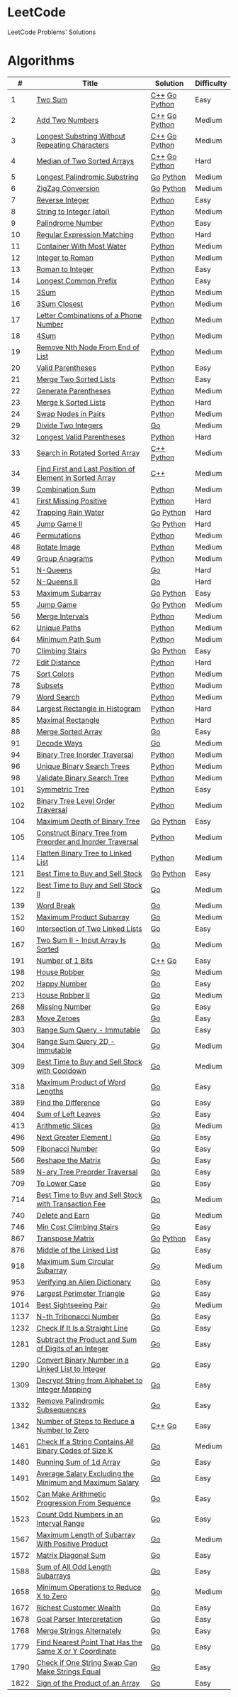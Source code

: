 # LeetCode
LeetCode Problems' Solutions

# Algorithms

| # | Title | Solution | Difficulty |
|---| ----- | -------- | ---------- |
| 1 | [Two Sum](//leetcode.com/problems/two-sum/) | [C++](./problems/algorithms/0001.cpp) [Go](./problems/algorithms/0001.go) [Python](./problems/algorithms/0001.py) | Easy |
| 2 | [Add Two Numbers](//leetcode.com/problems/add-two-numbers/) | [C++](./problems/algorithms/0002.cpp) [Go](./problems/algorithms/0002.go) [Python](./problems/algorithms/0002.py) | Medium |
| 3 | [Longest Substring Without Repeating Characters](//leetcode.com/problems/longest-substring-without-repeating-characters/) | [C++](./problems/algorithms/0003.cpp) [Go](./problems/algorithms/0003.go) [Python](./problems/algorithms/0003.py) | Medium |
| 4 | [Median of Two Sorted Arrays](//leetcode.com/problems/median-of-two-sorted-arrays/) | [C++](./problems/algorithms/0004.cpp) [Go](./problems/algorithms/0004.go) [Python](./problems/algorithms/0004.py) | Hard |
| 5 | [Longest Palindromic Substring](//leetcode.com/problems/longest-palindromic-substring/) | [Go](./problems/algorithms/0005.go) [Python](./problems/algorithms/0005.py) | Medium |
| 6 | [ZigZag Conversion](//leetcode.com/problems/zigzag-conversion/) | [Go](./problems/algorithms/0006.go) [Python](./problems/algorithms/0006.py) | Medium |
| 7 | [Reverse Integer](//leetcode.com/problems/reverse-integer/) | [Python](./problems/algorithms/0007.py) | Easy |
| 8 | [String to Integer (atoi)](//leetcode.com/problems/string-to-integer-atoi/) | [Python](./problems/algorithms/0008.py) | Medium |
| 9 | [Palindrome Number](//leetcode.com/problems/palindrome-number/) | [Python](./problems/algorithms/0009.py) | Easy |
| 10 | [Regular Expression Matching](//leetcode.com/problems/regular-expression-matching/) | [Python](./problems/algorithms/0010.py) | Hard |
| 11 | [Container With Most Water](//leetcode.com/problems/container-with-most-water/) | [Python](./problems/algorithms/0011.py) | Medium |
| 12 | [Integer to Roman](//leetcode.com/problems/integer-to-roman/) | [Python](./problems/algorithms/0012.py) | Medium |
| 13 | [Roman to Integer](//leetcode.com/problems/roman-to-integer/) | [Python](./problems/algorithms/0013.py) | Easy |
| 14 | [Longest Common Prefix](//leetcode.com/problems/longest-common-prefix/) | [Python](./problems/algorithms/0014.py) | Easy |
| 15 | [3Sum](//leetcode.com/problems/3sum/) | [Python](./problems/algorithms/0015.py) | Medium |
| 16 | [3Sum Closest](//leetcode.com/problems/3sum-closest/) | [Python](./problems/algorithms/0016.py) | Medium |
| 17 | [Letter Combinations of a Phone Number](//leetcode.com/problems/letter-combinations-of-a-phone-number/) | [Python](./problems/algorithms/0017.py) | Medium |
| 18 | [4Sum](//leetcode.com/problems/4sum/) | [Python](./problems/algorithms/0018.py) | Medium |
| 19 | [Remove Nth Node From End of List](//leetcode.com/problems/remove-nth-node-from-end-of-list/) | [Python](./problems/algorithms/0019.py) | Medium |
| 20 | [Valid Parentheses](//leetcode.com/problems/valid-parentheses/) | [Python](./problems/algorithms/0020.py) | Easy |
| 21 | [Merge Two Sorted Lists](//leetcode.com/problems/merge-two-sorted-lists/) | [Python](./problems/algorithms/0021.py) | Easy |
| 22 | [Generate Parentheses](//leetcode.com/problems/generate-parentheses/) | [Python](./problems/algorithms/0022.py) | Medium |
| 23 | [Merge k Sorted Lists](//leetcode.com/problems/merge-k-sorted-lists/) | [Python](./problems/algorithms/0023.py) | Hard |
| 24 | [Swap Nodes in Pairs](//leetcode.com/problems/swap-nodes-in-pairs/) | [Python](./problems/algorithms/0024.py) | Medium |
| 29 | [Divide Two Integers](//leetcode.com/problems/divide-two-integers/) | [Go](./problems/algorithms/0029.go) | Medium |
| 32 | [Longest Valid Parentheses](//leetcode.com/problems/longest-valid-parentheses/) | [Python](./problems/algorithms/0032.py) | Hard |
| 33 | [Search in Rotated Sorted Array](//leetcode.com/problems/search-in-rotated-sorted-array/) | [C++](./problems/algorithms/0033.cpp) [Python](./problems/algorithms/0033.py) | Medium |
| 34 | [Find First and Last Position of Element in Sorted Array](//leetcode.com/problems/find-first-and-last-position-of-element-in-sorted-array/) | [C++](./problems/algorithms/0034.cpp) | Medium |
| 39 | [Combination Sum](//leetcode.com/problems/combination-sum/) | [Python](./problems/algorithms/0039.py) | Medium |
| 41 | [First Missing Positive](//leetcode.com/problems/first-missing-positive/) | [Python](./problems/algorithms/0041.py) | Hard |
| 42 | [Trapping Rain Water](//leetcode.com/problems/trapping-rain-water/) | [Go](./problems/algorithms/0042.go) [Python](./problems/algorithms/0042.py) | Hard |
| 45 | [Jump Game II](//leetcode.com/problems/jump-game-ii/) | [Go](./problems/algorithms/0045.go) [Python](./problems/algorithms/0045.py) | Hard |
| 46 | [Permutations](//leetcode.com/problems/permutations/) | [Python](./problems/algorithms/0046.py) | Medium |
| 48 | [Rotate Image](//leetcode.com/problems/rotate-image/) | [Python](./problems/algorithms/0048.py) | Medium |
| 49 | [Group Anagrams](//leetcode.com/problems/group-anagrams/) | [Python](./problems/algorithms/0049.py) | Medium |
| 51 | [N-Queens](//leetcode.com/problems/n-queens/) | [Go](./problems/algorithms/0051.go) | Hard |
| 52 | [N-Queens II](//leetcode.com/problems/n-queens-ii/) | [Go](./problems/algorithms/0052.go) | Hard |
| 53 | [Maximum Subarray](//leetcode.com/problems/maximum-subarray/) | [Go](./problems/algorithms/0053.go) [Python](./problems/algorithms/0053.py) | Easy |
| 55 | [Jump Game](//leetcode.com/problems/jump-game/) | [Go](./problems/algorithms/0055.go) [Python](./problems/algorithms/0055.py) | Medium |
| 56 | [Merge Intervals](//leetcode.com/problems/merge-intervals/) | [Python](./problems/algorithms/0056.py) | Medium |
| 62 | [Unique Paths](//leetcode.com/problems/unique-paths/) | [Python](./problems/algorithms/0062.py) | Medium |
| 64 | [Minimum Path Sum](//leetcode.com/problems/minimum-path-sum/) | [Python](./problems/algorithms/0064.py) | Medium |
| 70 | [Climbing Stairs](//leetcode.com/problems/climbing-stairs/) | [Go](./problems/algorithms/0070.go) [Python](./problems/algorithms/0070.py) | Easy |
| 72 | [Edit Distance](//leetcode.com/problems/edit-distance/) | [Python](./problems/algorithms/0072.py) | Hard |
| 75 | [Sort Colors](//leetcode.com/problems/sort-colors/) | [Python](./problems/algorithms/0075.py) | Medium |
| 78 | [Subsets](//leetcode.com/problems/subsets/) | [Python](./problems/algorithms/0078.py) | Medium |
| 79 | [Word Search](//leetcode.com/problems/word-search/) | [Python](./problems/algorithms/0079.py) | Medium |
| 84 | [Largest Rectangle in Histogram](//leetcode.com/problems/largest-rectangle-in-histogram/) | [Python](./problems/algorithms/0084.py) | Hard |
| 85 | [Maximal Rectangle](//leetcode.com/problems/maximal-rectangle/) | [Python](./problems/algorithms/0085.py) | Hard |
| 88 | [Merge Sorted Array](//leetcode.com/problems/merge-sorted-array/) | [Go](./problems/algorithms/0088.go) | Easy |
| 91 | [Decode Ways](//leetcode.com/problems/decode-ways/) | [Go](./problems/algorithms/0091.go) | Medium |
| 94 | [Binary Tree Inorder Traversal](//leetcode.com/problems/binary-tree-inorder-traversal/) | [Python](./problems/algorithms/0094.py) | Medium |
| 96 | [Unique Binary Search Trees](//leetcode.com/problems/unique-binary-search-trees/) | [Python](./problems/algorithms/0096.py) | Medium |
| 98 | [Validate Binary Search Tree](//leetcode.com/problems/validate-binary-search-tree/) | [Python](./problems/algorithms/0098.py) | Medium |
| 101 | [Symmetric Tree](//leetcode.com/problems/symmetric-tree/) | [Python](./problems/algorithms/0101.py) | Easy |
| 102 | [Binary Tree Level Order Traversal](//leetcode.com/problems/binary-tree-level-order-traversal/) | [Python](./problems/algorithms/0102.py) | Medium |
| 104 | [Maximum Depth of Binary Tree](//leetcode.com/problems/maximum-depth-of-binary-tree/) | [Go](./problems/algorithms/0104.go) [Python](./problems/algorithms/0104.py) | Easy |
| 105 | [Construct Binary Tree from Preorder and Inorder Traversal](//leetcode.com/problems/construct-binary-tree-from-preorder-and-inorder-traversal/) | [Python](./problems/algorithms/0105.py) | Medium |
| 114 | [Flatten Binary Tree to Linked List](//leetcode.com/problems/flatten-binary-tree-to-linked-list/) | [Python](./problems/algorithms/0114.py) | Medium |
| 121 | [Best Time to Buy and Sell Stock](//leetcode.com/problems/best-time-to-buy-and-sell-stock/) | [Go](./problems/algorithms/0121.go) [Python](./problems/algorithms/0121.py) | Easy |
| 122 | [Best Time to Buy and Sell Stock II](//leetcode.com/problems/best-time-to-buy-and-sell-stock-ii/) | [Go](./problems/algorithms/0122.go) | Medium |
| 139 | [Word Break](//leetcode.com/problems/word-break/) | [Go](./problems/algorithms/0139.go) | Medium |
| 152 | [Maximum Product Subarray](//leetcode.com/problems/maximum-product-subarray/) | [Go](./problems/algorithms/0152.go) | Medium |
| 160 | [Intersection of Two Linked Lists](//leetcode.com/problems/intersection-of-two-linked-lists/) | [Go](./problems/algorithms/0160.go) | Easy |
| 167 | [Two Sum II - Input Array Is Sorted](//leetcode.com/problems/two-sum-ii-input-array-is-sorted/) | [Go](./problems/algorithms/0167.go) | Medium |
| 191 | [Number of 1 Bits](//leetcode.com/problems/number-of-1-bits/) | [C++](./problems/algorithms/0191.cpp) [Go](./problems/algorithms/0191.go) | Easy |
| 198 | [House Robber](//leetcode.com/problems/house-robber/) | [Go](./problems/algorithms/0198.go) | Medium |
| 202 | [Happy Number](//leetcode.com/problems/happy-number/) | [Go](./problems/algorithms/0202.go) | Easy |
| 213 | [House Robber II](//leetcode.com/problems/house-robber-ii/) | [Go](./problems/algorithms/0213.go) | Medium |
| 268 | [Missing Number](//leetcode.com/problems/missing-number/) | [Go](./problems/algorithms/0268.go) | Easy |
| 283 | [Move Zeroes](//leetcode.com/problems/move-zeroes/) | [Go](./problems/algorithms/0283.go) | Easy |
| 303 | [Range Sum Query - Immutable](//leetcode.com/problems/range-sum-query-immutable/) | [Go](./problems/algorithms/0303.go) | Easy |
| 304 | [Range Sum Query 2D - Immutable](//leetcode.com/problems/range-sum-query-2d-immutable/) | [Go](./problems/algorithms/0304.go) | Medium |
| 309 | [Best Time to Buy and Sell Stock with Cooldown](//leetcode.com/problems/best-time-to-buy-and-sell-stock-with-cooldown/) | [Go](./problems/algorithms/0309.go) | Medium |
| 318 | [Maximum Product of Word Lengths](//leetcode.com/problems/maximum-product-of-word-lengths/) | [Go](./problems/algorithms/0318.go) | Easy |
| 389 | [Find the Difference](//leetcode.com/problems/find-the-difference/) | [Go](./problems/algorithms/0389.go) | Easy |
| 404 | [Sum of Left Leaves](//leetcode.com/problems/sum-of-left-leaves/) | [Go](./problems/algorithms/0404.go) | Easy |
| 413 | [Arithmetic Slices](//leetcode.com/problems/arithmetic-slices/) | [Go](./problems/algorithms/0413.go) | Medium |
| 496 | [Next Greater Element I](//leetcode.com/problems/next-greater-element-i/) | [Go](./problems/algorithms/0496.go) | Easy |
| 509 | [Fibonacci Number](//leetcode.com/problems/fibonacci-number/) | [Go](./problems/algorithms/0509.go) | Easy |
| 566 | [Reshape the Matrix](//leetcode.com/problems/reshape-the-matrix/) | [Go](./problems/algorithms/0566.go) | Easy |
| 589 | [N-ary Tree Preorder Traversal](//leetcode.com/problems/n-ary-tree-preorder-traversal/) | [Go](./problems/algorithms/0589.go) | Easy |
| 709 | [To Lower Case](//leetcode.com/problems/to-lower-case/) | [Go](./problems/algorithms/0709.go) | Easy |
| 714 | [Best Time to Buy and Sell Stock with Transaction Fee](//leetcode.com/problems/best-time-to-buy-and-sell-stock-with-transaction-fee/) | [Go](./problems/algorithms/0714.go) | Medium |
| 740 | [Delete and Earn](//leetcode.com/problems/delete-and-earn/) | [Go](./problems/algorithms/0740.go) | Medium |
| 746 | [Min Cost Climbing Stairs](//leetcode.com/problems/min-cost-climbing-stairs/) | [Go](./problems/algorithms/0746.go) | Easy |
| 867 | [Transpose Matrix](//leetcode.com/problems/transpose-matrix/) | [Go](./problems/algorithms/0867.go) [Python](./problems/algorithms/0867.py) | Easy |
| 876 | [Middle of the Linked List](//leetcode.com/problems/middle-of-the-linked-list/) | [Go](./problems/algorithms/0876.go) | Easy |
| 918 | [Maximum Sum Circular Subarray](//leetcode.com/problems/maximum-sum-circular-subarray/) | [Go](./problems/algorithms/0918.go) | Medium |
| 953 | [Verifying an Alien Dictionary](//leetcode.com/problems/verifying-an-alien-dictionary/) | [Go](./problems/algorithms/0953.go) | Easy |
| 976 | [Largest Perimeter Triangle](//leetcode.com/problems/largest-perimeter-triangle/) | [Go](./problems/algorithms/0976.go) | Easy |
| 1014 | [Best Sightseeing Pair](//leetcode.com/problems/best-sightseeing-pair/) | [Go](./problems/algorithms/1014.go) | Medium |
| 1137 | [N-th Tribonacci Number](//leetcode.com/problems/n-th-tribonacci-number/) | [Go](./problems/algorithms/1137.go) | Easy |
| 1232 | [Check If It Is a Straight Line](//leetcode.com/problems/check-if-it-is-a-straight-line/) | [Go](./problems/algorithms/1232.go) | Easy |
| 1281 | [Subtract the Product and Sum of Digits of an Integer](//leetcode.com/problems/subtract-the-product-and-sum-of-digits-of-an-integer/) | [Go](./problems/algorithms/1281.go) | Easy |
| 1290 | [Convert Binary Number in a Linked List to Integer](//leetcode.com/problems/convert-binary-number-in-a-linked-list-to-integer/) | [Go](./problems/algorithms/1290.go) | Easy |
| 1309 | [Decrypt String from Alphabet to Integer Mapping](//leetcode.com/problems/decrypt-string-from-alphabet-to-integer-mapping/) | [Go](./problems/algorithms/1309.go) | Easy |
| 1332 | [Remove Palindromic Subsequences](//leetcode.com/problems/remove-palindromic-subsequences/) | [Go](./problems/algorithms/1332.go) | Easy |
| 1342 | [Number of Steps to Reduce a Number to Zero](//leetcode.com/problems/number-of-steps-to-reduce-a-number-to-zero/) | [C++](./problems/algorithms/1342.cpp) [Go](./problems/algorithms/1342.go) | Easy |
| 1461 | [Check If a String Contains All Binary Codes of Size K](//leetcode.com/problems/check-if-a-string-contains-all-binary-codes-of-size-k/) | [Go](./problems/algorithms/1461.go) | Medium |
| 1480 | [Running Sum of 1d Array](//leetcode.com/problems/running-sum-of-1d-array/) | [Go](./problems/algorithms/1480.go) | Easy |
| 1491 | [Average Salary Excluding the Minimum and Maximum Salary](//leetcode.com/problems/average-salary-excluding-the-minimum-and-maximum-salary/) | [Go](./problems/algorithms/1491.go) | Easy |
| 1502 | [Can Make Arithmetic Progression From Sequence](//leetcode.com/problems/can-make-arithmetic-progression-from-sequence/) | [Go](./problems/algorithms/1502.go) | Easy |
| 1523 | [Count Odd Numbers in an Interval Range](//leetcode.com/problems/count-odd-numbers-in-an-interval-range/) | [Go](./problems/algorithms/1523.go) | Easy |
| 1567 | [Maximum Length of Subarray With Positive Product](//leetcode.com/problems/maximum-length-of-subarray-with-positive-product/) | [Go](./problems/algorithms/1567.go) | Medium |
| 1572 | [Matrix Diagonal Sum](//leetcode.com/problems/matrix-diagonal-sum/) | [Go](./problems/algorithms/1572.go) | Easy |
| 1588 | [Sum of All Odd Length Subarrays](//leetcode.com/problems/sum-of-all-odd-length-subarrays/) | [Go](./problems/algorithms/1588.go) | Easy |
| 1658 | [Minimum Operations to Reduce X to Zero](//leetcode.com/problems/minimum-operations-to-reduce-x-to-zero/) | [Go](./problems/algorithms/1658.go) | Medium |
| 1672 | [Richest Customer Wealth](//leetcode.com/problems/richest-customer-wealth/) | [Go](./problems/algorithms/1672.go) | Easy |
| 1678 | [Goal Parser Interpretation](//leetcode.com/problems/goal-parser-interpretation/) | [Go](./problems/algorithms/1678.go) | Easy |
| 1768 | [Merge Strings Alternately](//leetcode.com/problems/merge-strings-alternately/) | [Go](./problems/algorithms/1768.go) | Easy |
| 1779 | [Find Nearest Point That Has the Same X or Y Coordinate](//leetcode.com/problems/find-nearest-point-that-has-the-same-x-or-y-coordinate/) | [Go](./problems/algorithms/1779.go) | Easy |
| 1790 | [Check if One String Swap Can Make Strings Equal](//leetcode.com/problems/check-if-one-string-swap-can-make-strings-equal/) | [Go](./problems/algorithms/1790.go) | Easy |
| 1822 | [Sign of the Product of an Array](//leetcode.com/problems/sign-of-the-product-of-an-array/) | [Go](./problems/algorithms/1822.go) | Easy |

